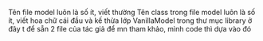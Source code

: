 Tên file model luôn là số ít, viết thường
Tên class trong file model luôn là số ít, viết hoa chữ cái đầu và kế thừa lớp VanillaModel
trong thư mục library
 ở đây t để sẵn 2 file của tác giả để mn tham khảo, mình code thì dựa vào đó
